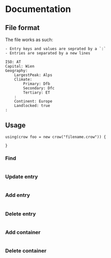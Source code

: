 # Documentation
## File format
The file works as such:

    - Entry keys and values are seprated by a `:`
    - Entries are separated by a new lines

```
ISO: AT
Capital: Wien
Geography:
    LargestPeak: Alps
    Climate:
        Primary: Dfb
        Secondary: Dfc
        Tertiary: ET
    :
    Continent: Europe
    Landlocked: true
:
```

## Usage
```
using(crow foo = new crow("filename.crow")) {

}
```

### Find
```

```

### Update entry
```

```

### Add entry
```

```

### Delete entry
```

```

### Add container
```

```

### Delete container
```

```